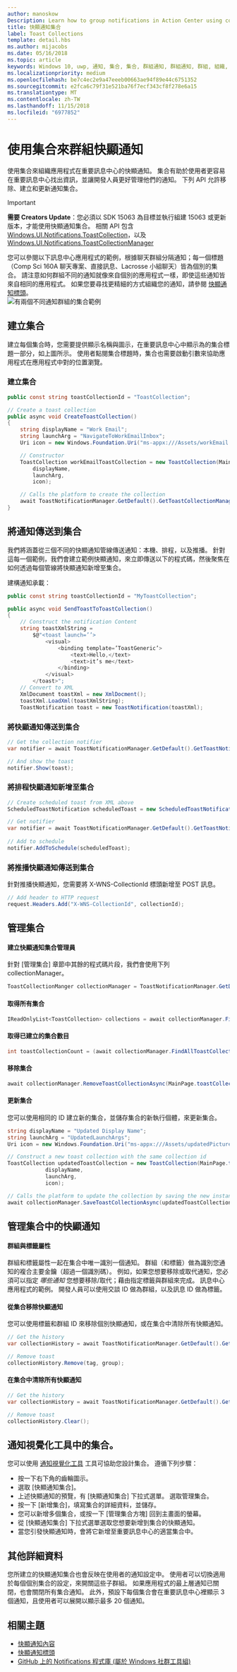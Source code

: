```yaml
---
author: manoskow
Description: Learn how to group notifications in Action Center using collections.
title: 快顯通知集合
label: Toast Collections
template: detail.hbs
ms.author: mijacobs
ms.date: 05/16/2018
ms.topic: article
keywords: Windows 10, uwp, 通知, 集合, 集合, 群組通知, 群組通知, 群組, 組織, 重要訊息中心, 快顯通知
ms.localizationpriority: medium
ms.openlocfilehash: be7c4ec2e9a47eeeb00663ae94f89e44c6751352
ms.sourcegitcommit: e2fca6c79f31e521ba76f7ecf343cf8f278e6a15
ms.translationtype: MT
ms.contentlocale: zh-TW
ms.lasthandoff: 11/15/2018
ms.locfileid: "6977852"
---
```

# <a name="grouping-toast-notifications-with-collections"></a>使用集合來群組快顯通知
使用集合來組織應用程式在重要訊息中心的快顯通知。 集合有助於使用者更容易在重要訊息中心找出資訊，並讓開發人員更好管理他們的通知。  下列 API 允許移除、建立和更新通知集合。

> [!IMPORTANT]
> **需要 Creators Update**：您必須以 SDK 15063 為目標並執行組建 15063 或更新版本，才能使用快顯通知集合。 相關 API 包含 [Windows.UI.Notifications.ToastCollection](https://docs.microsoft.com/en-us/uwp/api/windows.ui.notifications.toastcollection)，以及 [Windows.UI.Notifications.ToastCollectionManager](https://docs.microsoft.com/en-us/uwp/api/windows.ui.notifications.toastcollectionmanager)

您可以參閱以下訊息中心應用程式的範例，根據聊天群組分隔通知；每一個標題（Comp Sci 160A 聊天專案、直接訊息、Lacrosse 小組聊天）皆為個別的集合。  請注意如何群組不同的通知就像來自個別的應用程式一樣，即使這些通知皆來自相同的應用程式。  如果您要尋找更精細的方式組織您的通知，請參閱 [快顯通知標頭](toast-headers.md)。  
![有兩個不同通知群組的集合範例](images/toast-collection-example.png)

## <a name="creating-collections"></a>建立集合
建立每個集合時，您需要提供顯示名稱與圖示，在重要訊息中心中顯示為的集合標題一部分，如上圖所示。 使用者點閱集合標題時，集合也需要啟動引數來協助應用程式在應用程式中對的位置瀏覽。  

### <a name="create-a-collection"></a>建立集合

``` csharp 
public const string toastCollectionId = "ToastCollection";

// Create a toast collection
public async void CreateToastCollection()
{
    string displayName = "Work Email"; 
    string launchArg = "NavigateToWorkEmailInbox"; 
    Uri icon = new Windows.Foundation.Uri("ms-appx:///Assets/workEmail.png");

    // Constructor
    ToastCollection workEmailToastCollection = new ToastCollection(MainPage.toastCollectionId, 
        displayName,
        launchArg, 
        icon);

    // Calls the platform to create the collection
    await ToastNotificationManager.GetDefault().GetToastCollectionManager().SaveToastCollectionAsync(workEmailToastCollection);                                 
}
```

## <a name="sending-notifications-to-a-collection"></a>將通知傳送到集合
我們將涵蓋從三個不同的快顯通知管線傳送通知：本機、排程，以及推播。  針對這每一個範例，我們會建立範例快顯通知，來立即傳送以下的程式碼，然後聚焦在如何透過每個管線將快顯通知新增至集合。

建構通知承載：

``` csharp
public const string toastCollectionId = "MyToastCollection";

public async void SendToastToToastCollection()
{
    // Construct the notification Content
    string toastXmlString = 
        $@"<toast launch=’’>
            <visual>
                <binding template=’ToastGeneric’>
                    <text>Hello,</text>
                    <text>it’s me</text>
                </binding>
            </visual>
        </toast>";
    // Convert to XML
    XmlDocument toastXml = new XmlDocment();
    toastXml.LoadXml(toastXmlString);
    ToastNotification toast = new ToastNotification(toastXml);
```

### <a name="send-a-toast-to-a-collection"></a>將快顯通知傳送到集合

```csharp
// Get the collection notifier
var notifier = await ToastNotificationManager.GetDefault().GetToastNotifierForToastCollectionIdAsync(MainPage.toastCollectionId);

// And show the toast
notifier.Show(toast);
```

### <a name="add-a-scheduled-toast-to-a-collection"></a>將排程快顯通知新增至集合

``` csharp
// Create scheduled toast from XML above
ScheduledToastNotification scheduledToast = new ScheduledToastNotification(toastXml, DateTimeOffset.Now.AddSeconds(10));

// Get notifier
var notifier = await ToastNotificationManager.GetDefault().GetToastNotifierForToastCollectionIdAsync(MainPage.toastCollectionId);
    
// Add to schedule
notifier.AddToSchedule(scheduledToast);
```

### <a name="send-a-push-toast-to-a-collection"></a>將推播快顯通知傳送到集合
針對推播快顯通知，您需要將 X-WNS-CollectionId 標頭新增至 POST 訊息。
```csharp
// Add header to HTTP request
request.Headers.Add("X-WNS-CollectionId", collectionId); 

```

## <a name="managing-collections"></a>管理集合
#### <a name="create-the-toast-collection-manager"></a>建立快顯通知集合管理員
針對 [管理集合] 章節中其餘的程式碼片段，我們會使用下列 collectionManager。
```csharp
ToastCollectionManger collectionManager = ToastNotificationManager.GetDefault().GetToastCollectionManager();
```

#### <a name="get-all-collections"></a>取得所有集合

``` csharp
IReadOnlyList<ToastCollection> collections = await collectionManager.FindAllToastCollectionsAsync();
``` 

#### <a name="get-the-number-of-collections-created"></a>取得已建立的集合數目

``` csharp
int toastCollectionCount = (await collectionManager.FindAllToastCollectionsAsync()).Count;
```

#### <a name="remove-a-collection"></a>移除集合

``` csharp
await collectionManager.RemoveToastCollectionAsync(MainPage.toastCollectionId);
```

#### <a name="update-a-collection"></a>更新集合
您可以使用相同的 ID 建立新的集合，並儲存集合的新執行個體，來更新集合。
``` csharp
string displayName = "Updated Display Name"; 
string launchArg = "UpdatedLaunchArgs"; 
Uri icon = new Windows.Foundation.Uri("ms-appx:///Assets/updatedPicture.png");

// Construct a new toast collection with the same collection id
ToastCollection updatedToastCollection = new ToastCollection(MainPage.toastCollectionId, 
            displayName,
            launchArg, 
            icon);

// Calls the platform to update the collection by saving the new instance
await collectionManager.SaveToastCollectionAsync(updatedToastCollection);                               
```
## <a name="managing-toasts-within-a-collection"></a>管理集合中的快顯通知
#### <a name="group-and-tag-properties"></a>群組與標籤屬性
群組和標籤屬性一起在集合中唯一識別一個通知。  群組（和標籤）做為識別您通知的複合主要金鑰（超過一個識別碼）。 例如，如果您想要移除或取代通知，您必須可以指定 *哪些通知* 您想要移除/取代；藉由指定標籤與群組來完成。 訊息中心應用程式的範例。  開發人員可以使用交談 ID 做為群組，以及訊息 ID 做為標籤。

#### <a name="remove-a-toast-from-a-collection"></a>從集合移除快顯通知
您可以使用標籤和群組 ID 來移除個別快顯通知，或在集合中清除所有快顯通知。
``` csharp
// Get the history
var collectionHistory = await ToastNotificationManager.GetDefault().GetHistoryForToastCollectionAsync(MainPage.toastCollectionId);

// Remove toast
collectionHistory.Remove(tag, group); 
```

#### <a name="clear-all-toasts-within-a-collection"></a>在集合中清除所有快顯通知
``` csharp
// Get the history
var collectionHistory = await ToastNotificationManager.GetDefault().GetHistoryForToastCollectionAsync(MainPage.toastCollectionId);

// Remove toast
collectionHistory.Clear();
```


## <a name="collections-in-notifications-visualizer"></a>通知視覺化工具中的集合。
您可以使用 [通知視覺化工具](notifications-visualizer.md) 工具可協助您設計集合。 遵循下列步驟：

* 按一下右下角的齒輪圖示。 
* 選取 [快顯通知集合]。
* 上述快顯通知的預覽，有 [快顯通知集合] 下拉式選單。 選取管理集合。
* 按一下 [新增集合]，填寫集合的詳細資料，並儲存。
* 您可以新增多個集合，或按一下 [管理集合方塊] 回到主畫面的螢幕。
* 從 [快顯通知集合] 下拉式選單選取您想要新增到集合的快顯通知。
* 當您引發快顯通知時，會將它新增至重要訊息中心的適當集合中。


## <a name="other-details"></a>其他詳細資料
您所建立的快顯通知集合也會反映在使用者的通知設定中。  使用者可以切換適用於每個個別集合的設定，來開關這些子群組。  如果應用程式的最上層通知已關閉，也會關閉所有集合通知。  此外，預設下每個集合會在重要訊息中心裡顯示 3 個通知，且使用者可以展開以顯示最多 20 個通知。

## <a name="related-topics"></a>相關主題

* [快顯通知內容](adaptive-interactive-toasts.md)
* [快顯通知標頭](toast-headers.md)
* [GitHub 上的 Notifications 程式庫 (屬於 Windows 社群工具組)](https://github.com/Microsoft/UWPCommunityToolkit/tree/master/Microsoft.Toolkit.Uwp.Notifications)